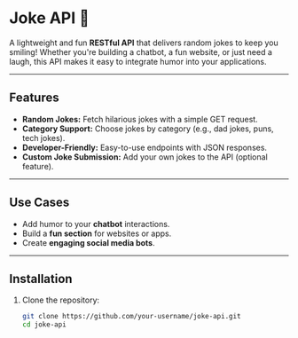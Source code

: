 # Joke API 🤣  

A lightweight and fun **RESTful API** that delivers random jokes to keep you smiling! Whether you're building a chatbot, a fun website, or just need a laugh, this API makes it easy to integrate humor into your applications.

---

## Features  
- **Random Jokes:** Fetch hilarious jokes with a simple GET request.  
- **Category Support:** Choose jokes by category (e.g., dad jokes, puns, tech jokes).  
- **Developer-Friendly:** Easy-to-use endpoints with JSON responses.  
- **Custom Joke Submission:** Add your own jokes to the API (optional feature).  

---

## Use Cases  
- Add humor to your **chatbot** interactions.  
- Build a **fun section** for websites or apps.  
- Create **engaging social media bots**.  

---

## Installation  

1. Clone the repository:  
   ```bash  
   git clone https://github.com/your-username/joke-api.git  
   cd joke-api  
